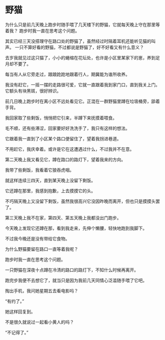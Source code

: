 # 野猫

为什么只是前几天晚上跑步时随手喂了几天楼下的野猫，它就每天晚上守在那里等着我？
跑步时我一直在思考这个问题。

其实已经三天没搭理守在路口处的野猫了，虽然经过时隔着耳机还能听见猫的叫声。
一只不算好看的野猫，不过都说是野猫了，好不好看又有什么意义？

去岁我就见过这只猫了，小小的蜷缩在花坛处，也许是小区里某家下的崽，养到足月却不要了。

每当有人从它旁走过，踉踉跄跄地跟着行人，期冀能为谁所收养。

我没有赶它，一摇一摆的走路很可爱，它就一直跟着我到家门口，直到我关上门。
它额头有块黑斑，很好辨识。

前几日晚上跑步时在离小区不远处看见它。正混在一群野猫里蹲在垃圾桶旁，舔着手背。

我回家取了些剩饭，悄悄把它引来，半蹲下来抚摸着喂食。

毛不顺，还有些滞涩，回家要好好洗洗手了，我只有这样的想法。

它跟着我一直到了小区某个路口便留住了，望着我拐进巷道。

不用赶它，我庆幸着。或许是它在这遭遇过什么，不过我并不在意。

第二天晚上我又看见它，蹲在路口的路灯下，望着我来的方向。

我带了些剩饭，我看着它狼吞虎咽。

就这样连续三四天，直到某天晚上没留下剩饭。

它还蹲在那里，我感到抱歉，上去摸摸它的头。

不巧隔天晚上又没留下剩饭，虽然我很高兴它没因昨晚而离开，但也只是摸摸头罢了。

第三天晚上我不在家，第四天、第五天晚上我都没出门跑步。

今天晚上发现它还蹲在那，看到我走来，先伸个懒腰，轻快地跑到我脚下。

不过我今晚还是没有带给它食物。

为什么野猫要留在路口一直等着我呢？

跑步时我一直在思考这个问题。

一只野猫在深夜十点蹲在冷清的路口的路灯下，不知什么时候再离开。

跑完步我便不去想它了，就当只是因为我前几天同情心泛滥随手喂了它吧。

掏出手机，我问她星期五去看电影吗？

“有约了。”

她这样回复到。

不是很久就说过一起看小黄人的吗？

“不记得了。”